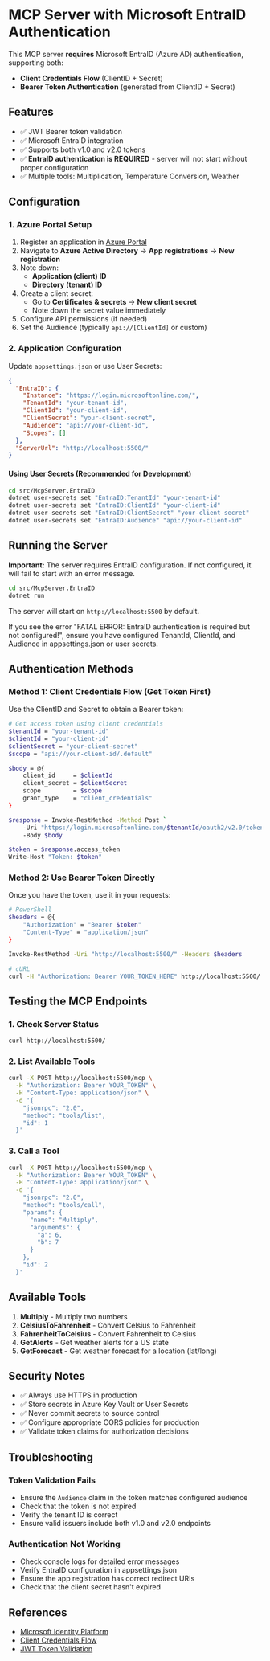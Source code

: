 # MCP Server with Microsoft EntraID Authentication

This MCP server **requires** Microsoft EntraID (Azure AD) authentication, supporting both:
- **Client Credentials Flow** (ClientID + Secret)
- **Bearer Token Authentication** (generated from ClientID + Secret)

## Features

- ✅ JWT Bearer token validation
- ✅ Microsoft EntraID integration
- ✅ Supports both v1.0 and v2.0 tokens
- ✅ **EntraID authentication is REQUIRED** - server will not start without proper configuration
- ✅ Multiple tools: Multiplication, Temperature Conversion, Weather

## Configuration

### 1. Azure Portal Setup

1. Register an application in [Azure Portal](https://portal.azure.com)
2. Navigate to **Azure Active Directory** → **App registrations** → **New registration**
3. Note down:
   - **Application (client) ID**
   - **Directory (tenant) ID**
4. Create a client secret:
   - Go to **Certificates & secrets** → **New client secret**
   - Note down the secret value immediately
5. Configure API permissions (if needed)
6. Set the Audience (typically `api://[ClientId]` or custom)

### 2. Application Configuration

Update `appsettings.json` or use User Secrets:

```json
{
  "EntraID": {
    "Instance": "https://login.microsoftonline.com/",
    "TenantId": "your-tenant-id",
    "ClientId": "your-client-id",
    "ClientSecret": "your-client-secret",
    "Audience": "api://your-client-id",
    "Scopes": []
  },
  "ServerUrl": "http://localhost:5500/"
}
```

#### Using User Secrets (Recommended for Development)

```bash
cd src/McpServer.EntraID
dotnet user-secrets set "EntraID:TenantId" "your-tenant-id"
dotnet user-secrets set "EntraID:ClientId" "your-client-id"
dotnet user-secrets set "EntraID:ClientSecret" "your-client-secret"
dotnet user-secrets set "EntraID:Audience" "api://your-client-id"
```

## Running the Server

**Important:** The server requires EntraID configuration. If not configured, it will fail to start with an error message.

```bash
cd src/McpServer.EntraID
dotnet run
```

The server will start on `http://localhost:5500` by default.

If you see the error "FATAL ERROR: EntraID authentication is required but not configured!", ensure you have configured TenantId, ClientId, and Audience in appsettings.json or user secrets.

## Authentication Methods

### Method 1: Client Credentials Flow (Get Token First)

Use the ClientID and Secret to obtain a Bearer token:

```bash
# Get access token using client credentials
$tenantId = "your-tenant-id"
$clientId = "your-client-id"
$clientSecret = "your-client-secret"
$scope = "api://your-client-id/.default"

$body = @{
    client_id     = $clientId
    client_secret = $clientSecret
    scope         = $scope
    grant_type    = "client_credentials"
}

$response = Invoke-RestMethod -Method Post `
    -Uri "https://login.microsoftonline.com/$tenantId/oauth2/v2.0/token" `
    -Body $body

$token = $response.access_token
Write-Host "Token: $token"
```

### Method 2: Use Bearer Token Directly

Once you have the token, use it in your requests:

```bash
# PowerShell
$headers = @{
    "Authorization" = "Bearer $token"
    "Content-Type" = "application/json"
}

Invoke-RestMethod -Uri "http://localhost:5500/" -Headers $headers
```

```bash
# cURL
curl -H "Authorization: Bearer YOUR_TOKEN_HERE" http://localhost:5500/
```

## Testing the MCP Endpoints

### 1. Check Server Status

```bash
curl http://localhost:5500/
```

### 2. List Available Tools

```bash
curl -X POST http://localhost:5500/mcp \
  -H "Authorization: Bearer YOUR_TOKEN" \
  -H "Content-Type: application/json" \
  -d '{
    "jsonrpc": "2.0",
    "method": "tools/list",
    "id": 1
  }'
```

### 3. Call a Tool

```bash
curl -X POST http://localhost:5500/mcp \
  -H "Authorization: Bearer YOUR_TOKEN" \
  -H "Content-Type: application/json" \
  -d '{
    "jsonrpc": "2.0",
    "method": "tools/call",
    "params": {
      "name": "Multiply",
      "arguments": {
        "a": 6,
        "b": 7
      }
    },
    "id": 2
  }'
```

## Available Tools

1. **Multiply** - Multiply two numbers
2. **CelsiusToFahrenheit** - Convert Celsius to Fahrenheit
3. **FahrenheitToCelsius** - Convert Fahrenheit to Celsius
4. **GetAlerts** - Get weather alerts for a US state
5. **GetForecast** - Get weather forecast for a location (lat/long)

## Security Notes

- ✅ Always use HTTPS in production
- ✅ Store secrets in Azure Key Vault or User Secrets
- ✅ Never commit secrets to source control
- ✅ Configure appropriate CORS policies for production
- ✅ Validate token claims for authorization decisions

## Troubleshooting

### Token Validation Fails

- Ensure the `Audience` claim in the token matches configured audience
- Check that the token is not expired
- Verify the tenant ID is correct
- Ensure valid issuers include both v1.0 and v2.0 endpoints

### Authentication Not Working

- Check console logs for detailed error messages
- Verify EntraID configuration in appsettings.json
- Ensure the app registration has correct redirect URIs
- Check that the client secret hasn't expired

## References

- [Microsoft Identity Platform](https://docs.microsoft.com/azure/active-directory/develop/)
- [Client Credentials Flow](https://docs.microsoft.com/azure/active-directory/develop/v2-oauth2-client-creds-grant-flow)
- [JWT Token Validation](https://docs.microsoft.com/azure/active-directory/develop/access-tokens)
